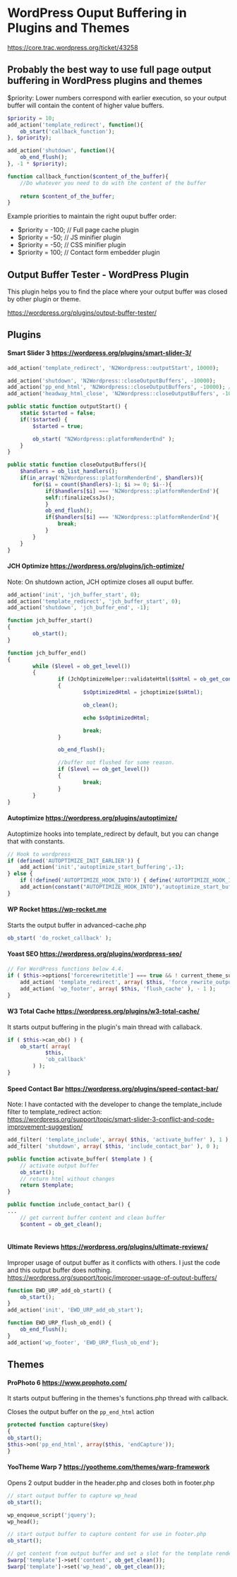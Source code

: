 # WordPress Ouput Buffering in Plugins and Themes

https://core.trac.wordpress.org/ticket/43258

## Probably the best way to use full page output buffering in WordPress plugins and themes
$priority: Lower numbers correspond with earlier execution, so your output buffer will contain the content of higher value buffers. 

```php
$priority = 10;
add_action('template_redirect', function(){
	ob_start('callback_function');
}, $priority);

add_action('shutdown', function(){
	ob_end_flush();
}, -1 * $priority);

function callback_function($content_of_the_buffer){
	//Do whatever you need to do with the content of the buffer
	
	return $content_of_the_buffer;
}
```
Example priorities to maintain the right ouput buffer order:
- $priority = -100; // Full page cache plugin
- $priority = -50; // JS minifier plugin
- $priority = -50; // CSS minifier plugin
- $priority = 100; // Contact form embedder plugin

## Output Buffer Tester - WordPress Plugin

This plugin helps you to find the place where your output buffer was closed by other plugin or theme.

https://wordpress.org/plugins/output-buffer-tester/


## Plugins

#### Smart Slider 3 https://wordpress.org/plugins/smart-slider-3/

```php
add_action('template_redirect', 'N2Wordpress::outputStart', 10000);

add_action('shutdown', 'N2Wordpress::closeOutputBuffers', -10000);
add_action('pp_end_html', 'N2Wordpress::closeOutputBuffers', -10000); // ProPhoto 6 theme
add_action('headway_html_close', 'N2Wordpress::closeOutputBuffers', -10000);
```

```php
public static function outputStart() {
    static $started = false;
    if(!$started) {
	    $started = true;

	    ob_start( "N2Wordpress::platformRenderEnd" );
    }
}

public static function closeOutputBuffers(){
    $handlers = ob_list_handlers();
    if(in_array('N2Wordpress::platformRenderEnd', $handlers)){
	    for($i = count($handlers)-1; $i >= 0; $i--){
		    if($handlers[$i] === 'N2Wordpress::platformRenderEnd'){
			self::finalizeCssJs();
		    }
		    ob_end_flush();
		    if($handlers[$i] === 'N2Wordpress::platformRenderEnd'){
			    break;
		    }
	    }
    }
}
```

#### JCH Optimize https://wordpress.org/plugins/jch-optimize/

Note: On shutdown action, JCH optimize closes all ouput buffer.

```php
add_action('init', 'jch_buffer_start', 0);
add_action('template_redirect', 'jch_buffer_start', 0);
add_action('shutdown', 'jch_buffer_end', -1);

function jch_buffer_start()
{
        ob_start();
}

function jch_buffer_end()
{
        while ($level = ob_get_level())
        {
                if (JchOptimizeHelper::validateHtml($sHtml = ob_get_contents()))
                {
                        $sOptimizedHtml = jchoptimize($sHtml);

                        ob_clean();

                        echo $sOptimizedHtml;

                        break;
                }

                ob_end_flush();

                //buffer not flushed for some reason.
                if ($level == ob_get_level())
                {
                        break;
                }
        }
}
```

#### Autoptimize https://wordpress.org/plugins/autoptimize/
Autoptimize hooks into template_redirect by default, but you can change that with constants.

```php
// Hook to wordpress
if (defined('AUTOPTIMIZE_INIT_EARLIER')) {
    add_action('init','autoptimize_start_buffering',-1);
} else {
    if (!defined('AUTOPTIMIZE_HOOK_INTO')) { define('AUTOPTIMIZE_HOOK_INTO', 'template_redirect'); }
    add_action(constant("AUTOPTIMIZE_HOOK_INTO"),'autoptimize_start_buffering',2);
}
```

#### WP Rocket https://wp-rocket.me
Starts the output buffer in advanced-cache.php
```php
ob_start( 'do_rocket_callback' );
```

#### Yoast SEO https://wordpress.org/plugins/wordpress-seo/

```php
// For WordPress functions below 4.4.
if ( $this->options['forcerewritetitle'] === true && ! current_theme_supports( 'title-tag' ) ) {
	add_action( 'template_redirect', array( $this, 'force_rewrite_output_buffer' ), 99999 );
	add_action( 'wp_footer', array( $this, 'flush_cache' ), - 1 );
}
```

#### W3 Total Cache https://wordpress.org/plugins/w3-total-cache/

It starts output buffering in the plugin's main thread with callaback.

```php
if ( $this->can_ob() ) {
	ob_start( array(
			$this,
			'ob_callback'
		) );
}
```

#### Speed Contact Bar https://wordpress.org/plugins/speed-contact-bar/
Note: I have contacted with the developer to change the template_include filter to template_redirect action: https://wordpress.org/support/topic/smart-slider-3-conflict-and-code-improvement-suggestion/

```php
add_filter( 'template_include', array( $this, 'activate_buffer' ), 1 );
add_filter( 'shutdown', array( $this, 'include_contact_bar' ), 0 );
```

```php
public function activate_buffer( $template ) {
	// activate output buffer
	ob_start();
	// return html without changes
	return $template;
}

public function include_contact_bar() {
...
	// get current buffer content and clean buffer
	$content = ob_get_clean(); 
			
```

#### Ultimate Reviews https://wordpress.org/plugins/ultimate-reviews/
Improper usage of output buffer as it conflicts with others. I just the code and this output buffer does nothing. https://wordpress.org/support/topic/improper-usage-of-output-buffers/

```php
function EWD_URP_add_ob_start() {
    ob_start();
}
add_action('init', 'EWD_URP_add_ob_start');

function EWD_URP_flush_ob_end() {
    ob_end_flush();
}
add_action('wp_footer', 'EWD_URP_flush_ob_end');
```

## Themes

#### ProPhoto 6 https://www.prophoto.com/

It starts output buffering in the themes's functions.php thread with callback.

Closes the output buffer on the ```pp_end_html``` action

```PHP
protected function capture($key)
{
ob_start();
$this->on('pp_end_html', array($this, 'endCapture'));
}
```

#### YooTheme Warp 7 https://yootheme.com/themes/warp-framework

Opens 2 output budder in the header.php and closes both in footer.php

```PHP
// start output buffer to capture wp_head
ob_start();

wp_enqueue_script('jquery');
wp_head();

// start output buffer to capture content for use in footer.php
ob_start();
```

```PHP
// get content from output buffer and set a slot for the template renderer
$warp['template']->set('content', ob_get_clean());
$warp['template']->set('wp_head', ob_get_clean());
```
